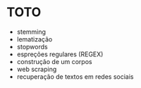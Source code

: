 # TOTO

- stemming
- lematização
- stopwords
- espreções regulares (REGEX)
- construção de um corpos
- web scraping
- recuperação de textos em redes sociais

